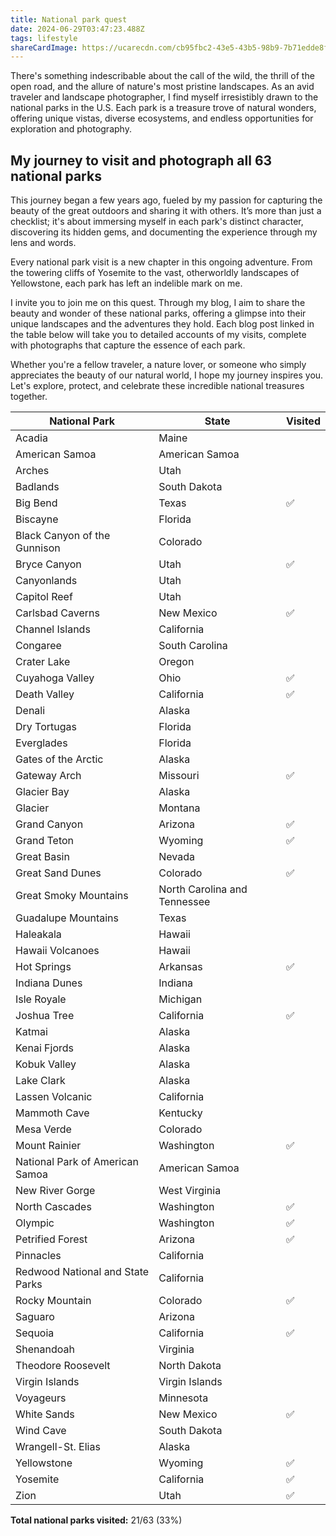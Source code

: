 ```yaml
---
title: National park quest
date: 2024-06-29T03:47:23.488Z
tags: lifestyle
shareCardImage: https://ucarecdn.com/cb95fbc2-43e5-43b5-98b9-7b71edde8fc1/-/preview/-/quality/smart/-/format/auto/
---
```


There's something indescribable about the call of the wild, the thrill of the open road, and the allure of nature's most pristine landscapes. As an avid traveler and landscape photographer, I find myself irresistibly drawn to the national parks in the U.S. Each park is a treasure trove of natural wonders, offering unique vistas, diverse ecosystems, and endless opportunities for exploration and photography.

## My journey to visit and photograph all 63 national parks

This journey began a few years ago, fueled by my passion for capturing the beauty of the great outdoors and sharing it with others. It’s more than just a checklist; it's about immersing myself in each park's distinct character, discovering its hidden gems, and documenting the experience through my lens and words.

Every national park visit is a new chapter in this ongoing adventure. From the towering cliffs of Yosemite to the vast, otherworldly landscapes of Yellowstone, each park has left an indelible mark on me.

I invite you to join me on this quest. Through my blog, I aim to share the beauty and wonder of these national parks, offering a glimpse into their unique landscapes and the adventures they hold. Each blog post linked in the table below will take you to detailed accounts of my visits, complete with photographs that capture the essence of each park.

Whether you're a fellow traveler, a nature lover, or someone who simply appreciates the beauty of our natural world, I hope my journey inspires you. Let's explore, protect, and celebrate these incredible national treasures together.

| National Park                    | State                        | Visited |
| -------------------------------- | ---------------------------- | ------- |
| Acadia                           | Maine                        |         |
| American Samoa                   | American Samoa               |         |
| Arches                           | Utah                         |         |
| Badlands                         | South Dakota                 |         |
| Big Bend                         | Texas                        | ✅      |
| Biscayne                         | Florida                      |         |
| Black Canyon of the Gunnison     | Colorado                     |         |
| Bryce Canyon                     | Utah                         | ✅      |
| Canyonlands                      | Utah                         |         |
| Capitol Reef                     | Utah                         |         |
| Carlsbad Caverns                 | New Mexico                   | ✅      |
| Channel Islands                  | California                   |         |
| Congaree                         | South Carolina               |         |
| Crater Lake                      | Oregon                       |         |
| Cuyahoga Valley                  | Ohio                         | ✅      |
| Death Valley                     | California                   | ✅      |
| Denali                           | Alaska                       |         |
| Dry Tortugas                     | Florida                      |         |
| Everglades                       | Florida                      |         |
| Gates of the Arctic              | Alaska                       |         |
| Gateway Arch                     | Missouri                     | ✅      |
| Glacier Bay                      | Alaska                       |         |
| Glacier                          | Montana                      |         |
| Grand Canyon                     | Arizona                      | ✅      |
| Grand Teton                      | Wyoming                      | ✅      |
| Great Basin                      | Nevada                       |         |
| Great Sand Dunes                 | Colorado                     | ✅      |
| Great Smoky Mountains            | North Carolina and Tennessee |         |
| Guadalupe Mountains              | Texas                        |         |
| Haleakala                        | Hawaii                       |         |
| Hawaii Volcanoes                 | Hawaii                       |         |
| Hot Springs                      | Arkansas                     | ✅      |
| Indiana Dunes                    | Indiana                      |         |
| Isle Royale                      | Michigan                     |         |
| Joshua Tree                      | California                   | ✅      |
| Katmai                           | Alaska                       |         |
| Kenai Fjords                     | Alaska                       |         |
| Kobuk Valley                     | Alaska                       |         |
| Lake Clark                       | Alaska                       |         |
| Lassen Volcanic                  | California                   |         |
| Mammoth Cave                     | Kentucky                     |         |
| Mesa Verde                       | Colorado                     |         |
| Mount Rainier                    | Washington                   | ✅      |
| National Park of American Samoa  | American Samoa               |         |
| New River Gorge                  | West Virginia                |         |
| North Cascades                   | Washington                   | ✅      |
| Olympic                          | Washington                   | ✅      |
| Petrified Forest                 | Arizona                      | ✅      |
| Pinnacles                        | California                   |         |
| Redwood National and State Parks | California                   |         |
| Rocky Mountain                   | Colorado                     | ✅      |
| Saguaro                          | Arizona                      |         |
| Sequoia                          | California                   | ✅      |
| Shenandoah                       | Virginia                     |         |
| Theodore Roosevelt               | North Dakota                 |         |
| Virgin Islands                   | Virgin Islands               |         |
| Voyageurs                        | Minnesota                    |         |
| White Sands                      | New Mexico                   | ✅      |
| Wind Cave                        | South Dakota                 |         |
| Wrangell-St. Elias               | Alaska                       |         |
| Yellowstone                      | Wyoming                      | ✅      |
| Yosemite                         | California                   | ✅      |
| Zion                             | Utah                         | ✅      |

**Total national parks visited:** 21/63 (33%)
